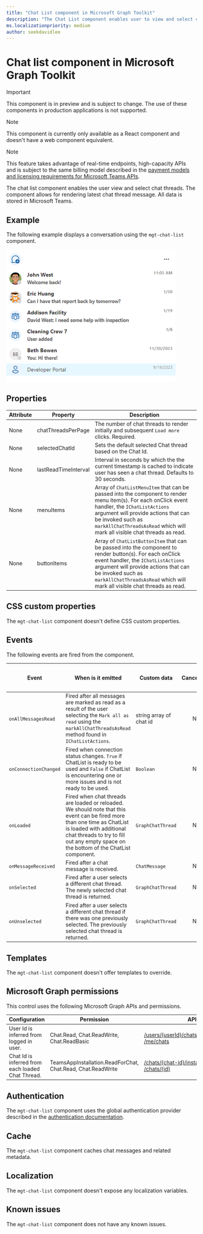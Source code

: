 ```yaml
---
title: "Chat List component in Microsoft Graph Toolkit"
description: "The Chat List component enables user to view and select chat threads."
ms.localizationpriority: medium
author: seekdavidlee
---
```


# Chat list component in Microsoft Graph Toolkit

> [!IMPORTANT]
> This component is in preview and is subject to change. The use of these components in production applications is not supported.

> [!NOTE]
> This component is currently only available as a React component and doesn't have a web component equivalent.

> [!NOTE]
> This feature takes advantage of real-time endpoints, high-capacity APIs and is subject to the same billing model described in the [payment models and licensing requirements for Microsoft Teams APIs](/graph/teams-licenses).

The chat list component enables the user view and select chat threads. The component allows for rendering latest chat thread message. All data is stored in Microsoft Teams.

## Example

The following example displays a conversation using the `mgt-chat-list` component.

![A screenshot of a chat list component](./images/mgt-chat-list.png)

## Properties

| Attribute                         | Property            | Description                                                                                            |
| --------------------------------- | ------------------- | ------------------------------------------------------------------------------------------------------ |
| None                              | chatThreadsPerPage  | The number of chat threads to render initially and subsequent `Load more` clicks. Required. |
| None                              | selectedChatId  | Sets the default selected Chat thread based on the Chat Id. |
| None                              | lastReadTimeInterval  | Interval in seconds by which the the current timestamp is cached to indicate user has seen a chat thread. Defaults to 30 seconds. |
| None                              | menuItems           | Array of `ChatListMenuItem` that can be passed into the component to render menu item(s). For each onClick event handler, the `IChatListActions` argument will provide actions that can be invoked such as `markAllChatThreadsAsRead` which will mark all visible chat threads as read. |
| None                              | buttonItems         | Array of `ChatListButtonItem` that can be passed into the component to render button(s). For each onClick event handler, the `IChatListActions` argument will provide actions that can be invoked such as `markAllChatThreadsAsRead` which will mark all visible chat threads as read. |

## CSS custom properties

The `mgt-chat-list` component doesn't define CSS custom properties.

## Events

The following events are fired from the component.

| Event | When is it emitted | Custom data | Cancelable | Bubbles | Works with custom template |
| ------|-------------------|--------------|:-----------:|:---------:|:---------------------------:|
| `onAllMessagesRead` | Fired after all messages are marked as read as a result of the user selecting the `Mark all as read` using the `markAllChatThreadsAsRead` method found in `IChatListActions`. | string array of chat id | No | No | No |
| `onConnectionChanged` | Fired when connection status changes. `True` if ChatList is ready to be used and `False` if ChatList is encountering one or more issues and is not ready to be used. | `Boolean` | No | No | No |
| `onLoaded` | Fired when chat threads are loaded or reloaded. We should note that this event can be fired more than one time as ChatList is loaded with additional chat threads to try to fill out any empty space on the bottom of the ChatList component. | `GraphChatThread` | No | No | No |
| `onMessageReceived` | Fired after a chat message is received. | `ChatMessage` | No | No | No |
| `onSelected` | Fired after a user selects a different chat thread. The newly selected chat thread is returned. | `GraphChatThread` | No | No | No |
| `onUnselected` | Fired after a user selects a different chat thread if there was one previously selected. The previously selected chat thread is returned. | `GraphChatThread` | No | No | No |

## Templates

The `mgt-chat-list` component doesn't offer templates to override.

## Microsoft Graph permissions

This control uses the following Microsoft Graph APIs and permissions.

| Configuration | Permission | API |
| - | - | - |
| User Id is inferred from logged in user. | Chat.Read, Chat.ReadWrite, Chat.ReadBasic | [/users/{userId}/chats/getAllmessages](/graph/teams-changenotifications-chatmessage#subscribe-to-changes-at-the-user-level), [/me/chats](/graph/api/chat-list) |
| Chat Id is inferred from each loaded Chat Thread. | TeamsAppInstallation.ReadForChat, Chat.Read, Chat.ReadWrite | [/chats/{chat-id}/installedApps](/graph/api/chat-list-installedapps), [/chats/{id}](/graph/api/chat-get) |

## Authentication

The `mgt-chat-list` component uses the global authentication provider described in the [authentication documentation](../providers/providers.md).

## Cache

The `mgt-chat-list` component caches chat messages and related metadata.

## Localization

The `mgt-chat-list` component doesn't expose any localization variables.

## Known issues

The `mgt-chat-list` component does not have any known issues.

